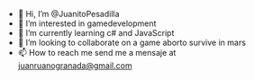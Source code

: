 - 👋 Hi, I’m @JuanitoPesadilla
- 👀 I’m interested in gamedevelopment
- 🌱 I’m currently learning c# and JavaScript
- 💞️ I’m looking to collaborate on a game aborto survive in mars
- 📫 How to reach me send me a mensaje at juanruanogranada@gmail.com


